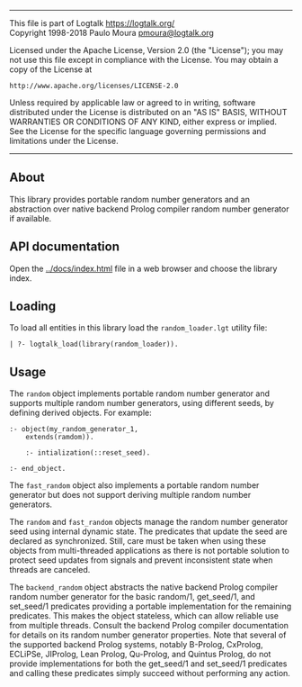 ________________________________________________________________________

This file is part of Logtalk <https://logtalk.org/>  
Copyright 1998-2018 Paulo Moura <pmoura@logtalk.org>

Licensed under the Apache License, Version 2.0 (the "License");
you may not use this file except in compliance with the License.
You may obtain a copy of the License at

    http://www.apache.org/licenses/LICENSE-2.0

Unless required by applicable law or agreed to in writing, software
distributed under the License is distributed on an "AS IS" BASIS,
WITHOUT WARRANTIES OR CONDITIONS OF ANY KIND, either express or implied.
See the License for the specific language governing permissions and
limitations under the License.
________________________________________________________________________


About
-----

This library provides portable random number generators and an abstraction
over native backend Prolog compiler random number generator if available.


API documentation
-----------------

Open the [../docs/index.html](../docs/index.html) file in a web browser
and choose the library index.


Loading
-------

To load all entities in this library load the `random_loader.lgt` utility
file:

	| ?- logtalk_load(library(random_loader)).


Usage
-----

The `random` object implements portable random number generator and
supports multiple random number generators, using different seeds,
by defining derived objects. For example:

	:- object(my_random_generator_1,
		extends(ramdom)).
	
		:- intialization(::reset_seed).

	:- end_object.

The `fast_random` object also implements a portable random number
generator but does not support deriving multiple random number
generators.

The `random` and `fast_random` objects manage the random number generator
seed using internal dynamic state. The predicates that update the seed
are declared as synchronized. Still, care must be taken when using these
objects from multi-threaded applications as there is not portable solution
to protect seed updates from signals and prevent inconsistent state when
threads are canceled.

The `backend_random` object abstracts the native backend Prolog compiler
random number generator for the basic random/1, get_seed/1, and set_seed/1
predicates providing a portable implementation for the remaining predicates.
This makes the object stateless, which can allow reliable use from multiple
threads. Consult the backend Prolog compiler documentation for details on
its random number generator properties. Note that several of the supported
backend Prolog systems, notably B-Prolog, CxProlog, ECLiPSe, JIProlog, Lean
Prolog, Qu-Prolog, and Quintus Prolog, do not provide implementations for
both the get_seed/1 and set_seed/1 predicates and calling these predicates
simply succeed without performing any action.
